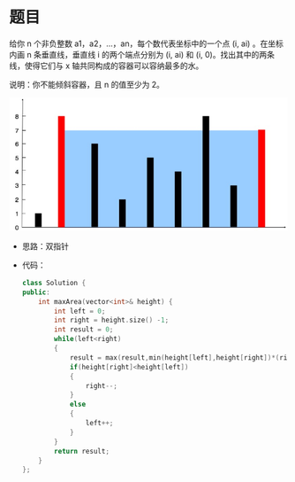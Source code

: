 # 题目
给你 n 个非负整数 a1，a2，...，an，每个数代表坐标中的一个点 (i, ai) 。在坐标内画 n 条垂直线，垂直线 i 的两个端点分别为 (i, ai) 和 (i, 0)。找出其中的两条线，使得它们与 x 轴共同构成的容器可以容纳最多的水。

说明：你不能倾斜容器，且 n 的值至少为 2。

![](./pic/11.jpg)


* 思路：双指针

* 代码：
    ```C++
    class Solution {
    public:
        int maxArea(vector<int>& height) {
            int left = 0;
            int right = height.size() -1;
            int result = 0;
            while(left<right)
            {
                result = max(result,min(height[left],height[right])*(right-left));
                if(height[right]<height[left])
                {
                    right--;
                }
                else
                {
                    left++;
                }
            }
            return result;
        }
    };
    ```